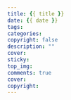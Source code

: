 ```yaml
---
title: {{ title }}
date: {{ date }}
tags: 
categories:
copyright: false
description: ""
cover: 
sticky: 
top_img:
comments: true
cover: 
copyright:
---
```




